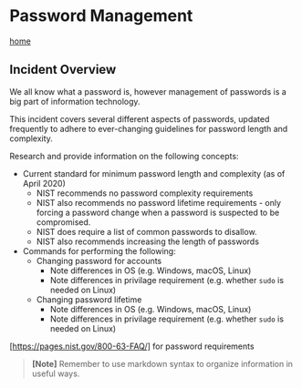 # Password Management

[home](../README.md)

## Incident Overview  

We all know what a password is, however management of passwords is a big part of information technology.   

This incident covers several different aspects of passwords, updated frequently to adhere to ever-changing guidelines for password length and complexity.

Research and provide information on the following concepts:  

- Current standard for minimum password length and complexity (as of April 2020)   
    - NIST recommends no password complexity requirements
    - NIST also recommends no password lifetime requirements - only forcing a password change when a password is suspected to be compromised.
    - NIST does require a list of common passwords to disallow.
    - NIST also recommends increasing the length of passwords
- Commands for performing the following:     
    - Changing password for accounts
        - Note differences in OS (e.g. Windows, macOS, Linux)
        - Note differences in privilage requirement (e.g. whether ```sudo``` is needed on Linux)
    - Changing password lifetime
        - Note differences in OS (e.g. Windows, macOS, Linux)
        - Note differences in privilage requirement (e.g. whether ```sudo``` is needed on Linux)

[https://pages.nist.gov/800-63-FAQ/] for password requirements
>**[Note]** Remember to use markdown syntax to organize information in useful ways.
